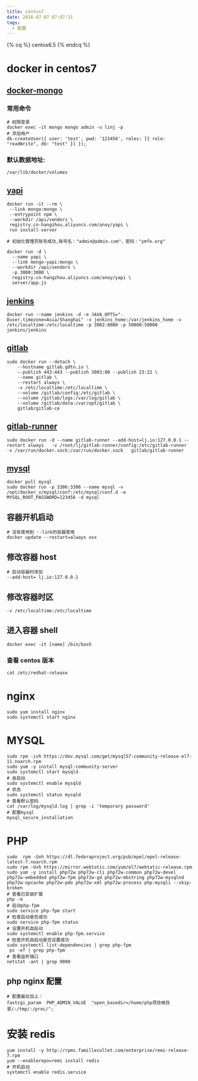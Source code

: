 ```yaml
---
title: centos7
date: 2016-07-07 07:07:11
tags:
  - 配置
---
```


{% cq %} centos6.5 {% endcq %}

<!--more-->

# docker in centos7

## [docker-mongo](https://www.jianshu.com/p/2181b2e27021)

### 常用命令

```
# 权限登录
docker exec -it mongo mongo admin -u linj -p
# 添加用户
db.createUser({ user: 'test', pwd: '123456', roles: [{ role: "readWrite", db: "test" }] });

```

### 默认数据地址:

```
/var/lib/docker/volumes
```

## [yapi](https://www.jianshu.com/p/a97d2efb23c5)

```
docker run -it --rm \
 --link mongo:mongo \
 --entrypoint npm \
 --workdir /api/vendors \
 registry.cn-hangzhou.aliyuncs.com/anoy/yapi \
 run install-server

# 初始化管理员账号成功,账号名："admin@admin.com"，密码："ymfe.org"

docker run -d \
  --name yapi \
  --link mongo-yapi:mongo \
  --workdir /api/vendors \
  -p 3000:3000 \
  registry.cn-hangzhou.aliyuncs.com/anoy/yapi \
  server/app.js
```

## [jenkins](https://github.com/jenkinsci/docker/blob/master/README.md)

```
docker run --name jenkins -d -e JAVA_OPTS="-Duser.timezone=Asia/Shanghai" -v jenkins_home:/var/jenkins_home -v /etc/localtime:/etc/localtime -p 3002:8080 -p 50000:50000 jenkins/jenkins
```

## [gitlab](https://www.jianshu.com/p/24959481340e)

```
sudo docker run --detach \
    --hostname gitlab.gdtn.io \
    --publish 443:443 --publish 3003:80 --publish 23:22 \
    --name gitlab \
    --restart always \
    -v /etc/localtime:/etc/localtime \
    --volume /gitlab/config:/etc/gitlab \
    --volume /gitlab/logs:/var/log/gitlab \
    --volume /gitlab/data:/var/opt/gitlab \
    gitlab/gitlab-ce
```

## [gitlab-runner](https://segmentfault.com/a/1190000011553991)

```
sudo docker run -d --name gitlab-runner --add-host=lj.io:127.0.0.1 --restart always   -v /root/lj/gitlab-runner/config:/etc/gitlab-runner   -v /var/run/docker.sock:/var/run/docker.sock   gitlab/gitlab-runner
```

## [mysql](http://www.runoob.com/docker/docker-install-mysql.html)

```
docker pull mysql
sudo docker run -p 3306:3306 --name mysql -v /opt/docker_v/mysql/conf:/etc/mysql/conf.d -e MYSQL_ROOT_PASSWORD=123456 -d mysql
```

## 容器开机启动

```
# 没有使用到 --link的容器使用
docker update --restart=always xxx
```

## 修改容器 host

```
# 启动容器时添加
--add-host= lj.io:127.0.0.1
```

## 修改容器时区

```
-v /etc/localtime:/etc/localtime
```

## 进入容器 shell

```
docker exec -it [name] /bin/bash
```

### 查看 centos 版本

`cat /etc/redhat-release`

# nginx

```
sudo yum install nginx
sudo systemctl start nginx
```

# MYSQL

```
sudo rpm -ivh https://dev.mysql.com/get/mysql57-community-release-el7-11.noarch.rpm
sudo yum -y install mysql-community-server
sudo systemctl start mysqld
# 自启动
sudo systemctl enable mysqld
# 状态
sudo systemctl status mysqld
# 查看默认密码
cat /var/log/mysqld.log | grep -i 'temporary password'
# 配置mysql
mysql_secure_installation

```

# PHP

```
sudo  rpm -Uvh https://dl.fedoraproject.org/pub/epel/epel-release-latest-7.noarch.rpm
sudo rpm -Uvh https://mirror.webtatic.com/yum/el7/webtatic-release.rpm
sudo yum -y install php72w php72w-cli php72w-common php72w-devel php72w-embedded php72w-fpm php72w-gd php72w-mbstring php72w-mysqlnd php72w-opcache php72w-pdo php72w-xml php72w-process php-mysqli --skip-broken
# 查看已安装扩展
php -m
# 启动php-fpm
sudo service php-fpm start
# 检查启动是否成功
sudo service php-fpm status
# 设置开机自启动
sudo systemctl enable php-fpm.service
# 检查开机自启动是否设置成功
sudo systemctl list-dependencies | grep php-fpm
 ps -ef | grep php-fpm
# 查看监听端口
netstat -ant | grep 9000
```

## php nginx 配置

```
# 配置最后加上：
fastcgi_param  PHP_ADMIN_VALUE  "open_basedir=/home/php项目根目录/:/tmp/:/proc/";
```

# 安装 redis

```
yum install -y http://rpms.famillecollet.com/enterprise/remi-release-7.rpm
yum --enablerepo=remi install redis
# 开机启动
systemctl enable redis.service
```
